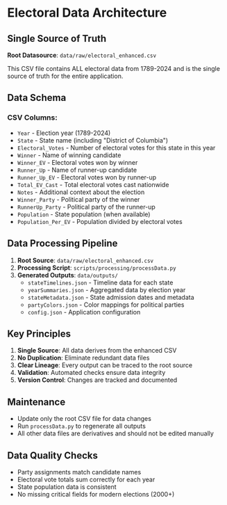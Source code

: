 # Electoral Data Architecture

## Single Source of Truth

**Root Datasource**: `data/raw/electoral_enhanced.csv`

This CSV file contains ALL electoral data from 1789-2024 and is the single source of truth for the entire application.

## Data Schema

### CSV Columns:
- `Year` - Election year (1789-2024)
- `State` - State name (including "District of Columbia")
- `Electoral_Votes` - Number of electoral votes for this state in this year
- `Winner` - Name of winning candidate
- `Winner_EV` - Electoral votes won by winner
- `Runner_Up` - Name of runner-up candidate
- `Runner_Up_EV` - Electoral votes won by runner-up
- `Total_EV_Cast` - Total electoral votes cast nationwide
- `Notes` - Additional context about the election
- `Winner_Party` - Political party of the winner
- `RunnerUp_Party` - Political party of the runner-up
- `Population` - State population (when available)
- `Population_Per_EV` - Population divided by electoral votes

## Data Processing Pipeline

1. **Root Source**: `data/raw/electoral_enhanced.csv`
2. **Processing Script**: `scripts/processing/processData.py`
3. **Generated Outputs**: `data/outputs/`
   - `stateTimelines.json` - Timeline data for each state
   - `yearSummaries.json` - Aggregated data by election year  
   - `stateMetadata.json` - State admission dates and metadata
   - `partyColors.json` - Color mappings for political parties
   - `config.json` - Application configuration

## Key Principles

1. **Single Source**: All data derives from the enhanced CSV
2. **No Duplication**: Eliminate redundant data files
3. **Clear Lineage**: Every output can be traced to the root source
4. **Validation**: Automated checks ensure data integrity
5. **Version Control**: Changes are tracked and documented

## Maintenance

- Update only the root CSV file for data changes
- Run `processData.py` to regenerate all outputs
- All other data files are derivatives and should not be edited manually

## Data Quality Checks

- Party assignments match candidate names
- Electoral vote totals sum correctly for each year
- State population data is consistent
- No missing critical fields for modern elections (2000+)